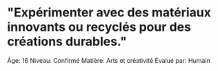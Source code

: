# "Expérimenter avec des matériaux innovants ou recyclés pour des créations durables."

Âge: 16
Niveau: Confirmé
Matière: Arts et créativité
Évalué par: Humain
